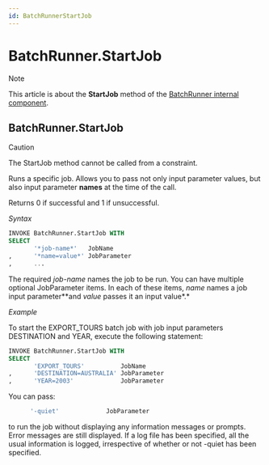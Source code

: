 ```yaml
---
id: BatchRunnerStartJob
---
```


# BatchRunner.StartJob



> [!NOTE]
> This article is about the **StartJob** method of the [BatchRunner internal component](/docs/Extensions/BatchRunner%20internal%20component).

## **BatchRunner.StartJob**

> [!CAUTION]
> The StartJob method cannot be called from a constraint.

Runs a specific job. Allows you to pass not only input parameter values, but also input parameter **names** at the time of the call.

Returns 0 if successful and 1 if unsuccessful.

*Syntax*

```sql
INVOKE BatchRunner.StartJob WITH
SELECT 
       '*job-name*'   JobName
,      '*name=value*' JobParameter
,      ...

```

The required *job-name* names the job to be run. You can have multiple optional JobParameter items. In each of these items, *name* names a job input parameter**and *value* passes it an input value*.*

*Example*

To start the EXPORT_TOURS batch job with job input parameters DESTINATION and YEAR, execute the following statement: 

```sql
INVOKE BatchRunner.StartJob WITH
SELECT 
       'EXPORT_TOURS'          JobName
,      'DESTINATION=AUSTRALIA' JobParameter
,      'YEAR=2003'             JobParameter
```

You can pass:

```sql
      '-quiet'             JobParameter
```

to run the job without displaying any information messages or prompts. Error messages are still displayed. If a log file has been specified, all the usual information is logged, irrespective of whether or not -quiet has been specified.